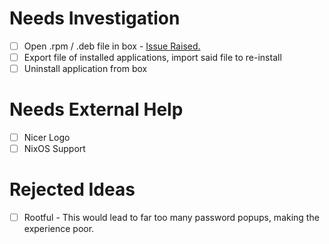 # Needs Investigation
- [ ] Open .rpm / .deb file in box - [Issue Raised.](https://github.com/Dvlv/BoxBuddyRS/issues/38)
- [ ] Export file of installed applications, import said file to re-install
- [ ] Uninstall application from box

# Needs External Help
- [ ] Nicer Logo
- [ ] NixOS Support

# Rejected Ideas
- [ ] Rootful - This would lead to far too many password popups, making the experience poor.
